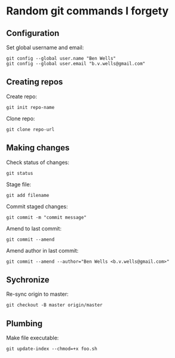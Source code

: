 # Random git commands I forgety

## Configuration

Set global username and email:
```
git config --global user.name "Ben Wells"
git config --global user.email "b.v.wells@gmail.com"
```

## Creating repos

Create repo:
```
git init repo-name
```

Clone repo:

```
git clone repo-url
```

## Making changes

Check status of changes:
```
git status
```

Stage file:
```
git add filename
```

Commit staged changes:
```
git commit -m "commit message"
```

Amend to last commit:
```
git commit --amend
```

Amend author in last commit:
```
git commit --amend --author="Ben Wells <b.v.wells@gmail.com>"
```

## Sychronize

Re-sync origin to master:
```
git checkout -B master origin/master
```

## Plumbing

Make file executable:
```
git update-index --chmod=+x foo.sh
```
